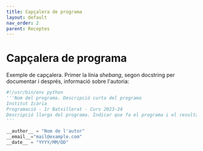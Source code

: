 ```yaml
---
title: Capçalera de programa
layout: default
nav_order: 2
parent: Receptes
---
```


# Capçalera de programa

Exemple de capçalera. Primer la línia *shebang*, segon docstring per documentar i després, informació sobre l'autoria:

```python
#!/usr/bin/env python
'''Nom del programa. Descripció curta del programa
Institut Icària
Programació - 1r Batxillerat - Curs 2023-24
Descripció llarga del programa. Indicar que fa el programa i el resultat esperat.
'''

__author__ = "Nom de l'autor"
__email__="mail@example.com"
__date__ = "YYYY/MM/DD"
```
